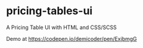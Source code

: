 # pricing-tables-ui
A Pricing Table UI with HTML and CSS/SCSS

Demo at https://codepen.io/demicoder/pen/ExjbmgG
